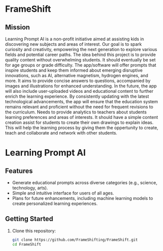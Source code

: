 # FrameShift

## Mission
Learning Prompt AI is a non-profit initiative aimed at assisting kids in discovering new subjects and areas of interest. Our goal is to spark curiosity and creativity, empowering the next generation to explore various fields and potential career paths. The idea behind this project is to provide quality content without overwhelming students. It should eventually be set for age groups or grade difficulty. The app/software will offer prompts that inspire students and keep them informed about emerging disruptive innovations, such as AI, alternative magnetism, hydrogen engines, and more. It aims to provide concise answers to questions, accompanied by images and illustrations for enhanced understanding. In the future, the app will also include user-uploaded videos and educational content to further enrich the learning experience. By consistently updating with the latest technological advancements, the app will ensure that the education system remains relevant and proficient without the need for frequent revisions to the curriculum. Needs to provide analytics to teachers about students learning preferences and areas of interests. It should have a simple content creation assist for students to create their own drawings to explain ideas. This will help the learning process by giving them the oppertunity to create, teach and collaborate and network with other students. 

# Learning Prompt AI

## Features
- Generate educational prompts across diverse categories (e.g., science, technology, arts).
- Simple and intuitive interface for users of all ages.
- Plans for future enhancements, including machine learning models to create personalized learning experiences.

## Getting Started
1. Clone this repository:
   ```bash
   git clone https://github.com/FrameShifting/FrameShift.git
   cd FrameShift
